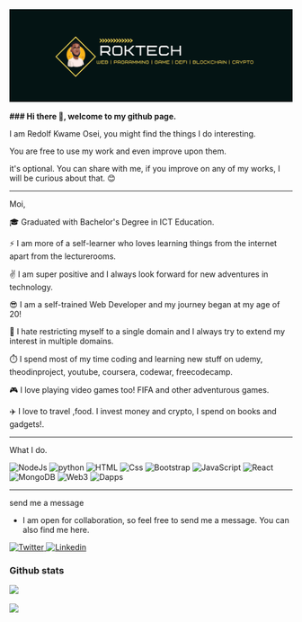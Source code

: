 <img src="/banner0099.png" alt="banner">
<p> <b> ### Hi there 👋, welcome to my github page. </b> </p>
<p> I am Redolf Kwame Osei, you might find the things I do interesting. </p>
<p> You are free to use my work and even improve upon them. </p>
<p> it's optional. You can share with me, if you improve on any of my works, I will be curious about that. 😊 </p>

---

Moi,

 <p> 🎓 Graduated with Bachelor's Degree in ICT Education.</p>
 <p> ⚡ I am more of a self-learner who loves learning things from the internet apart from the lecturerooms. </p>
 <p> ✌️ I am super positive and I always look forward for new adventures in technology.</p>
 <p> 😎 I am a self-trained Web Developer and my journey began at my age of 20! </p>
 <p> 👐 I hate restricting myself to a single domain and I always try to extend my interest in multiple domains.</p>
 <p> ⏱️ I spend most of my time coding and learning new stuff on udemy, theodinproject, youtube, coursera, codewar, freecodecamp.
 <p> 🎮 I love playing video games too! FIFA and other adventurous games. </p>
 <p> ✈️ I love to travel ,food. I invest money and crypto, I spend on books and gadgets!. </p>


---

What I do. 

<p>
<img alt="NodeJs" src="https://img.shields.io/badge/NodeJS-339933?logo=node.js&logoColor=white&style=for-the-badge" />  
<img alt="python" src="https://img.shields.io/badge/Python-yellow?logo=python&logicColor=white&style=for-the-badge"/>
<img alt="HTML" src="https://img.shields.io/badge/HTML-E34F26?logo=html5&logoColor=white&style=for-the-badge" /> 
<img alt="Css" src="https://img.shields.io/badge/CSS-1572B6?logo=css3&logoColor=white&style=for-the-badge" /> 
<img alt="Bootstrap" src="https://img.shields.io/badge/Bootstrap-7952b3?logo=Bootstrap&logoColor=white&style=for-the-badge" />  
<img alt="JavaScript" src="https://img.shields.io/badge/JavaScript-F7DF1E?logo=javascript&logoColor=white&style=for-the-badge" />
<img alt="React" src="https://img.shields.io/badge/React-61DAFB?logo=react&logoColor=white&style=for-the-badge" />
<img alt="MongoDB" src="https://img.shields.io/badge/MongoDB-47a248?logo=MongoDB&logoColor=white&style=for-the-badge" />
<img alt="Web3" src="https://img.shields.io/badge/Web3-f16822?logo=Web3.js&logoColor=white&style=for-the-badge" /> 
<img alt="Dapps" src="https://img.shields.io/badge/Dapps-f16822?logo=Dapps&logoColor=white&style=for-the-badge" />  
</p>

---

 send me a message
  - I am open for collaboration, so feel free to send me a message. You can also find me here.
<a href="https://twitter.com/redolfosei">
  <img
    alt="Twitter"
    src="https://img.shields.io/badge/Twitter-1DA1F2?logo=twitter&logoColor=white&style=for-the-badge"
  />
</a>
<a href="https://www.linkedin.com/in/redolf">
  <img
    alt="Linkedin"
    src="https://img.shields.io/badge/linkedin-0077B5?logo=linkedin&logoColor=white&style=for-the-badge"
  />
</a>
</p>

### Github stats
<img
  src="https://github-readme-stats.vercel.app/api?username=redolfosei&count_private=true&title_color=FD9047&icon_color=FD9047&text_color=0C2233&custom_title=RedolF+Osei's+GitHub+Stats&show_icons=true"
/>

<img
  src="https://github-readme-stats.vercel.app/api/top-langs/?username=redolfosei"
/>


